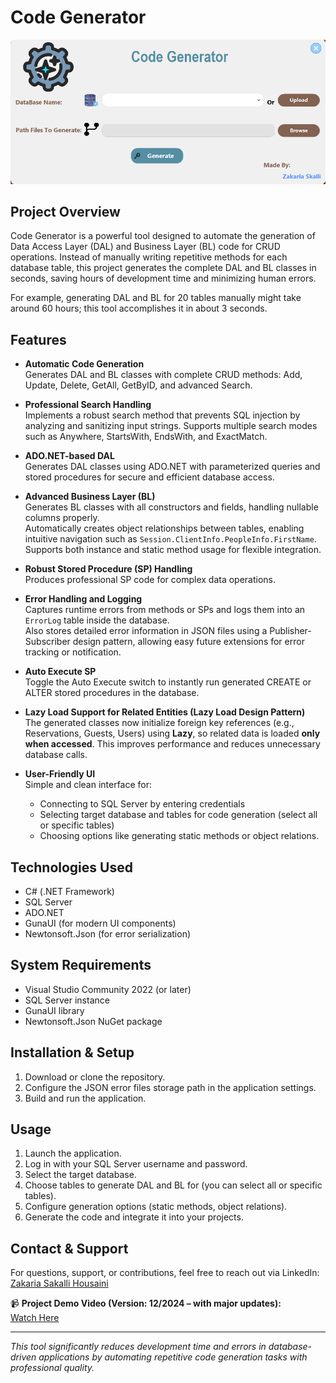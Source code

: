 # Code Generator
![Code Generator Screenshot](CodeGeneratorScreen.png)

## Project Overview
Code Generator is a powerful tool designed to automate the generation of Data Access Layer (DAL) and Business Layer (BL) code for CRUD operations. Instead of manually writing repetitive methods for each database table, this project generates the complete DAL and BL classes in seconds, saving hours of development time and minimizing human errors.

For example, generating DAL and BL for 20 tables manually might take around 60 hours; this tool accomplishes it in about 3 seconds.

## Features

- **Automatic Code Generation**  
  Generates DAL and BL classes with complete CRUD methods: Add, Update, Delete, GetAll, GetByID, and advanced Search.

- **Professional Search Handling**  
  Implements a robust search method that prevents SQL injection by analyzing and sanitizing input strings. Supports multiple search modes such as Anywhere, StartsWith, EndsWith, and ExactMatch.

- **ADO.NET-based DAL**  
  Generates DAL classes using ADO.NET with parameterized queries and stored procedures for secure and efficient database access.

- **Advanced Business Layer (BL)**  
  Generates BL classes with all constructors and fields, handling nullable columns properly.  
  Automatically creates object relationships between tables, enabling intuitive navigation such as `Session.ClientInfo.PeopleInfo.FirstName`.  
  Supports both instance and static method usage for flexible integration.

- **Robust Stored Procedure (SP) Handling**  
  Produces professional SP code for complex data operations.

- **Error Handling and Logging**  
  Captures runtime errors from methods or SPs and logs them into an `ErrorLog` table inside the database.  
  Also stores detailed error information in JSON files using a Publisher-Subscriber design pattern, allowing easy future extensions for error tracking or notification.

- **Auto Execute SP**  
  Toggle the Auto Execute switch to instantly run generated CREATE or ALTER stored procedures in the database.

- **Lazy Load Support for Related Entities (Lazy Load Design Pattern)**  
  The generated classes now initialize foreign key references (e.g., Reservations, Guests, Users) using **Lazy<T>**, 
  so related data is loaded **only when accessed**. This improves performance and reduces unnecessary database calls.
 
- **User-Friendly UI**  
  Simple and clean interface for:  
  - Connecting to SQL Server by entering credentials  
  - Selecting target database and tables for code generation (select all or specific tables)  
  - Choosing options like generating static methods or object relations.

## Technologies Used

- C# (.NET Framework)  
- SQL Server  
- ADO.NET  
- GunaUI (for modern UI components)  
- Newtonsoft.Json (for error serialization)

## System Requirements

- Visual Studio Community 2022 (or later)  
- SQL Server instance  
- GunaUI library  
- Newtonsoft.Json NuGet package

## Installation & Setup

1. Download or clone the repository.  
2. Configure the JSON error files storage path in the application settings.  
3. Build and run the application.

## Usage

1. Launch the application.  
2. Log in with your SQL Server username and password.  
3. Select the target database.  
4. Choose tables to generate DAL and BL for (you can select all or specific tables).  
5. Configure generation options (static methods, object relations).  
6. Generate the code and integrate it into your projects.

## Contact & Support

For questions, support, or contributions, feel free to reach out via LinkedIn:  
[Zakaria Sakalli Housaini](https://www.linkedin.com/in/zakaria-sakalli-housaini-1a782b289)

📹 **Project Demo Video (Version: 12/2024 – with major updates):**  
[Watch Here](https://drive.google.com/file/d/1UoHtK0V07jpzq3qof5heyD3q9Zz2l4VT/view?usp=drive_link)

---

*This tool significantly reduces development time and errors in database-driven applications by automating repetitive code generation tasks with professional quality.*
